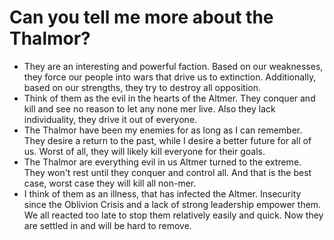 # Can you tell me more about the Thalmor?
- They are an interesting and powerful faction. Based on our weaknesses, they force our people into wars that drive us to extinction. Additionally, based on our strengths, they try to destroy all opposition.
- Think of them as the evil in the hearts of the Altmer. They conquer and kill and see no reason to let any none mer live. Also they lack individuality, they drive it out of everyone.
- The Thalmor have been my enemies for as long as I can remember. They desire a return to the past, while I desire a better future for all of us. Worst of all, they will likely kill everyone for their goals.
- The Thalmor are everything evil in us Altmer turned to the extreme. They won't rest until they conquer and control all. And that is the best case, worst case they will kill all non-mer.
- I think of them as an illness, that has infected the Altmer. Insecurity since the Oblivion Crisis and a lack of strong leadership empower them. We all reacted too late to stop them relatively easily and quick. Now they are settled in and will be hard to remove.
